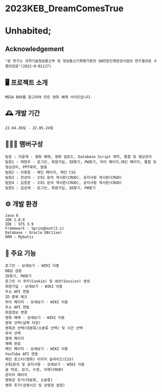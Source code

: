 # 2023KEB_DreamComesTrue


# Unhabited;

## Acknowledgement

```
"본 연구는 과학기술정보통신부 및 정보통신기획평가원의 SW전문인재양성사업의 연구결과로 수행되었음"(2022-0-01127)
```

## 🖥️ 프로젝트 소개
```
MEGA BOX를 참고하여 만든 영화 예매 사이트입니다.
```

## 🕰️ 개발 기간
```
22.04.26일 - 22.05.24일
```

## 🧑‍🤝‍🧑 맴버구성
```
팀장 : 이윤재 - 영화 예매, 영화 업로드, Database Script 제작, 통합 및 형상관리
팀원1 : 채현우 - 로그인, 회원가입, ID찾기, PW찾기, 마이 페이지,메인 페이지, 통합 및 형상관리, PPT제작, 발표
팀원2 : 이종원 - 메인 페이지, 메인 CSS
팀원3 : 전성덕 - 1대1 문의 게시판(CRUD), 공지사항 게시판(CRUD)
팀원4 : 김창훈 - 1대1 문의 게시판(CRUD), 공지사항 게시판(CRUD)
팀원5 : 김성재 - 로그인, 회원가입, ID찾기, PW찾기
```

## ⚙️ 개발 환경
```
Java 8
JDK 1.8.0
IDE : STS 3.9
Framework : Springboot(2.x)
Database : Oracle DB(11xe)
ORM : Mybatis
```

## 📌 주요 기능
```
로그인 - 상세보기 - WIKI 이동
DB값 검증
ID찾기, PW찾기
로그인 시 쿠키(Cookie) 및 세션(Session) 생성
회원가입 - 상세보기 - WIKI 이동
주소 API 연동
ID 중복 체크
마이 페이지 - 상세보기 - WIKI 이동
주소 API 연동
회원정보 변경
영화 예매 - 상세보기 - WIKI 이동
영화 선택(날짜 지정)
영화관 선택(대분류/소분류 선택) 및 시간 선택
좌석 선택
결제 페이지
예매 완료
메인 페이지 - 상세보기 - WIKI 이동
YouTube API 연동
메인 포스터(영화) 이미지 슬라이드(CSS)
1대1문의 및 공지사항 - 상세보기 - WIKI 이동
글 작성, 읽기, 수정, 삭제(CRUD)
관리자 페이지
영화관 추가(대분류, 소분류)
영화 추가(상영시간 및 상영관 설정)
```
